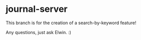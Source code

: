 # journal-server

This branch is for the creation of a search-by-keyword feature!

Any questions, just ask Elwin.  :)